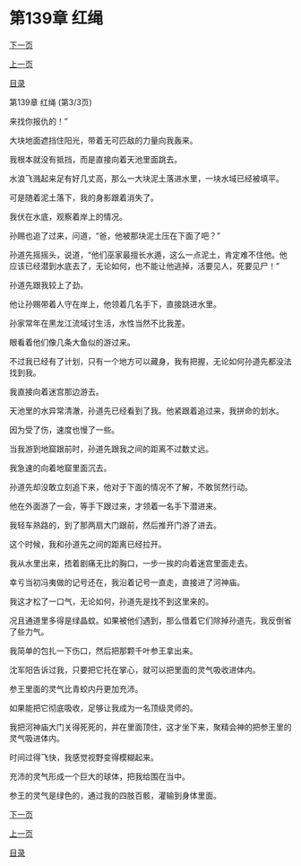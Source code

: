 <h1>第139章  红绳</h1>
            <div><p><a href="./417_%E7%AC%AC140%E7%AB%A0_%E6%B0%94%E6%97%8B.md">下一页</a></p><p><a href="./415_%E7%AC%AC139%E7%AB%A0_%E7%BA%A2%E7%BB%B3.md">上一页</a></p><p><a href="../">目录</a></p></div>
            <div><p>第139章  红绳 (第3/3页)</p><p>来找你报仇的！”</p><p>大块地面遮挡住阳光，带着无可匹敌的力量向我轰来。</p><p>我根本就没有抵挡，而是直接向着天池里面跳去。</p><p>水浪飞溅起来足有好几丈高，那么一大块泥土落进水里，一块水域已经被填平。</p><p>可是随着泥土落下，我的身影跟着消失了。</p><p>我伏在水底，观察着岸上的情况。</p><p>孙赐也追了过来，问道，“爸，他被那块泥土压在下面了吧？”</p><p>孙道先摇摇头，说道，“他们巫家最擅长水遁，这么一点泥土，肯定难不住他。他应该已经潜到水底去了，无论如何，也不能让他逃掉，活要见人，死要见尸！”</p><p>孙道先跟我较上了劲。</p><p>他让孙赐带着人守在岸上，他领着几名手下，直接跳进水里。</p><p>孙家常年在黑龙江流域讨生活，水性当然不比我差。</p><p>眼看着他们像几条大鱼似的游过来。</p><p>不过我已经有了计划，只有一个地方可以藏身，我有把握，无论如何孙道先都没法找到我。</p><p>我直接向着迷宫那边游去。</p><p>天池里的水异常清澈，孙道先已经看到了我。他紧跟着追过来，我拼命的划水。</p><p>因为受了伤，速度也慢了一些。</p><p>当我游到地窟跟前时，孙道先跟我之间的距离不过数丈远。</p><p>我急速的向着地窟里面沉去。</p><p>孙道先却没敢立刻追下来，他对于下面的情况不了解，不敢贸然行动。</p><p>他在外面游了一会，等手下跟过来，才领着一名手下潜进来。</p><p>我轻车熟路的，到了那两扇大门跟前，然后推开门游了进去。</p><p>这个时候，我和孙道先之间的距离已经拉开。</p><p>我从水里出来，捂着剧痛无比的胸口，一步一挨的向着迷宫里面走去。</p><p>幸亏当初冯夷做的记号还在，我沿着记号一直走，直接进了河神庙。</p><p>我这才松了一口气，无论如何，孙道先是找不到这里来的。</p><p>况且通道里多得是绿晶蚊。如果被他们遇到，那么借着它们除掉孙道先，我反倒省了些力气。</p><p>我简单的包扎一下伤口，然后把那颗千叶参王拿出来。</p><p>沈军阳告诉过我，只要把它托在掌心，就可以把里面的灵气吸收进体内。</p><p>参王里面的灵气比青蛟内丹更加充沛。</p><p>如果能把它彻底吸收，足够让我成为一名顶级灵师的。</p><p>我把河神庙大门关得死死的，并在里面顶住，这才坐下来，聚精会神的把参王里的灵气吸进体内。</p><p>时间过得飞快，我感觉视野变得模糊起来。</p><p>充沛的灵气形成一个巨大的球体，把我给围在当中。</p><p>参王的灵气是绿色的，通过我的四肢百骸，灌输到身体里面。</p></div>
            <div><p><a href="./417_%E7%AC%AC140%E7%AB%A0_%E6%B0%94%E6%97%8B.md">下一页</a></p><p><a href="./415_%E7%AC%AC139%E7%AB%A0_%E7%BA%A2%E7%BB%B3.md">上一页</a></p><p><a href="../">目录</a></p></div>